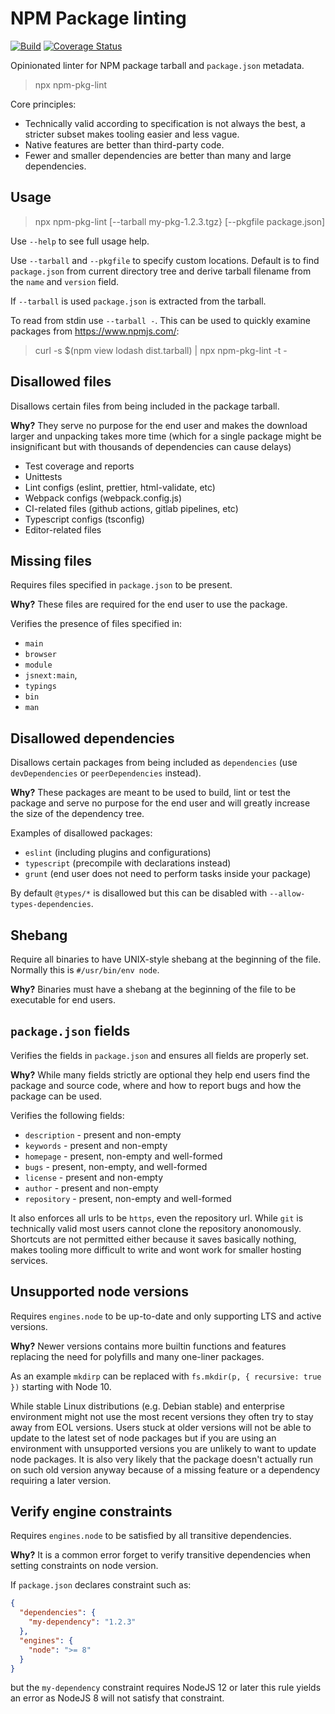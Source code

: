 # NPM Package linting

[![Build](https://github.com/ext/npm-pkg-lint/workflows/Build/badge.svg)](https://github.com/ext/npm-pkg-lint/actions?query=workflow%3ABuild)
[![Coverage Status](https://coveralls.io/repos/github/ext/npm-pkg-lint/badge.svg?branch=master)](https://coveralls.io/github/ext/npm-pkg-lint?branch=master)

Opinionated linter for NPM package tarball and `package.json` metadata.

> npx npm-pkg-lint

Core principles:

- Technically valid according to specification is not always the best, a stricter subset makes tooling easier and less vague.
- Native features are better than third-party code.
- Fewer and smaller dependencies are better than many and large dependencies.

## Usage

> npx npm-pkg-lint [--tarball my-pkg-1.2.3.tgz} [--pkgfile package.json]

Use `--help` to see full usage help.

Use `--tarball` and `--pkgfile` to specify custom locations.
Default is to find `package.json` from current directory tree and derive tarball filename from the `name` and `version` field.

If `--tarball` is used `package.json` is extracted from the tarball.

To read from stdin use `--tarball -`.
This can be used to quickly examine packages from https://www.npmjs.com/:

> curl -s \$(npm view lodash dist.tarball) | npx npm-pkg-lint -t -

## Disallowed files

Disallows certain files from being included in the package tarball.

**Why?** They serve no purpose for the end user and makes the download larger and unpacking takes more time (which for a single package might be insignificant but with thousands of dependencies can cause delays)

- Test coverage and reports
- Unittests
- Lint configs (eslint, prettier, html-validate, etc)
- Webpack configs (webpack.config.js)
- CI-related files (github actions, gitlab pipelines, etc)
- Typescript configs (tsconfig)
- Editor-related files

## Missing files

Requires files specified in `package.json` to be present.

**Why?** These files are required for the end user to use the package.

Verifies the presence of files specified in:

- `main`
- `browser`
- `module`
- `jsnext:main`,
- `typings`
- `bin`
- `man`

## Disallowed dependencies

Disallows certain packages from being included as `dependencies` (use `devDependencies` or `peerDependencies` instead).

**Why?** These packages are meant to be used to build, lint or test the package and serve no purpose for the end user and will greatly increase the size of the dependency tree.

Examples of disallowed packages:

- `eslint` (including plugins and configurations)
- `typescript` (precompile with declarations instead)
- `grunt` (end user does not need to perform tasks inside your package)

By default `@types/*` is disallowed but this can be disabled with `--allow-types-dependencies`.

## Shebang

Require all binaries to have UNIX-style shebang at the beginning of the file.
Normally this is `#/usr/bin/env node`.

**Why?** Binaries must have a shebang at the beginning of the file to be executable for end users.

## `package.json` fields

Verifies the fields in `package.json` and ensures all fields are properly set.

**Why?** While many fields strictly are optional they help end users find the package and source code, where and how to report bugs and how the package can be used.

Verifies the following fields:

- `description` - present and non-empty
- `keywords` - present and non-empty
- `homepage` - present, non-empty and well-formed
- `bugs` - present, non-empty, and well-formed
- `license` - present and non-empty
- `author` - present and non-empty
- `repository` - present, non-empty and well-formed

It also enforces all urls to be `https`, even the repository url.
While `git` is technically valid most users cannot clone the repository anonomously.
Shortcuts are not permitted either because it saves basically nothing, makes tooling more difficult to write and wont work for smaller hosting services.

## Unsupported node versions

Requires `engines.node` to be up-to-date and only supporting LTS and active versions.

**Why?** Newer versions contains more builtin functions and features replacing the need for polyfills and many one-liner packages.

As an example `mkdirp` can be replaced with `fs.mkdir(p, { recursive: true })` starting with Node 10.

While stable Linux distributions (e.g. Debian stable) and enterprise environment might not use the most recent versions they often try to stay away from EOL versions.
Users stuck at older versions will not be able to update to the latest set of node packages but if you are using an environment with unsupported versions you are unlikely to want to update node packages.
It is also very likely that the package doesn't actually run on such old version anyway because of a missing feature or a dependency requiring a later version.

## Verify engine constraints

Requires `engines.node` to be satisfied by all transitive dependencies.

**Why?** It is a common error forget to verify transitive dependencies when setting constraints on node version.

If `package.json` declares constraint such as:

```json
{
  "dependencies": {
    "my-dependency": "1.2.3"
  },
  "engines": {
    "node": ">= 8"
  }
}
```

but the `my-dependency` constraint requires NodeJS 12 or later this rule yields an error as NodeJS 8 will not satisfy that constraint.
